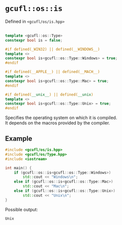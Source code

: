 # `gcufl::os::is`
Defined in `<gcufl/os/is.hpp>`
<br/><br/>
```cpp
template <gcufl::os::Type>
constexpr bool is = false;

#if defined(_WIN32) || defined(__WINDOWS__)
template <>
constexpr bool is<gcufl::os::Type::Windows> = true;
#endif

#if defined(__APPLE__) || defined(__MACH__)
template <>
constexpr bool is<gcufl::os::Type::Mac> = true;
#endif

#if defined(__unix__) || defined(__unix)
template <>
constexpr bool is<gcufl::os::Type::Unix> = true;
#endif
```
Specifies the operating system on which it is compiled.
<br/>
It depends on the macros provided by the compiler.
## Example
```cpp
#include <gcufl/os/is.hpp>
#include <gcufl/os/Type.hpp>
#include <iostream>

int main() {
	if (gcufl::os::is<gcufl::os::Type::Windows>)
		std::cout << "Windows\n";
	else if (gcufl::os::is<gcufl::os::Type::Mac>)
		std::cout << "Mac\n";
	else if (gcufl::os::is<gcufl::os::Type::Unix>)
		std::cout << "Unix\n";
}
```
Possible output:
```
Unix
```
